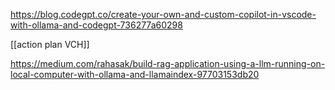 https://blog.codegpt.co/create-your-own-and-custom-copilot-in-vscode-with-ollama-and-codegpt-736277a60298


[[action plan VCH]]


https://medium.com/rahasak/build-rag-application-using-a-llm-running-on-local-computer-with-ollama-and-llamaindex-97703153db20